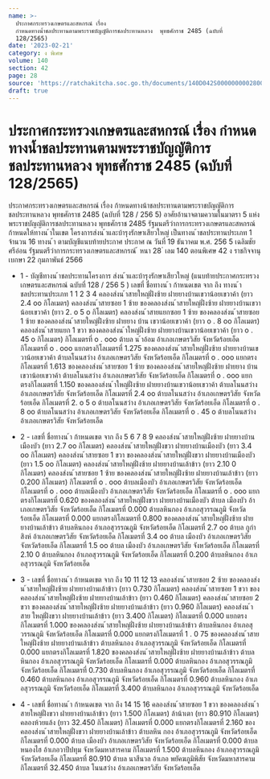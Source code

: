 ```yaml
---
name: >-
  ประกาศกระทรวงเกษตรและสหกรณ์ เรื่อง
  กำหนดทางน้ำชลประทานตามพระราชบัญญัติการชลประทานหลวง  พุทธศักราช 2485 (ฉบับที่
  128/2565)
date: '2023-02-21'
category: ง พิเศษ
volume: 140
section: 42
page: 28
source: 'https://ratchakitcha.soc.go.th/documents/140D042S0000000002800.pdf'
draft: true
---
```


# ประกาศกระทรวงเกษตรและสหกรณ์ เรื่อง กำหนดทางน้ำชลประทานตามพระราชบัญญัติการชลประทานหลวง  พุทธศักราช 2485 (ฉบับที่ 128/2565)

ประกาศกระทรวงเกษตรและสหกรณ์ เรื่อง ก้าหนดทางน้าชลประทานตามพระราชบัญญัติการชลประทานหลวง พุทธศักราช 2485 (ฉบับที่ 128 / 256 5) อาศัยอ้านาจตามความในมาตรา 5 แห่งพระราชบัญญัติการชลประทานหลวง พุทธศักราช 2485 รัฐมนตรีว่าการกระทรวงเกษตรและสหกรณ์ ก้าหนดให้ทางน ้าในเขต โครงการส่งน ้าและบ้ารุงรักษาเสียวใหญ่ เป็นทางน ้าชลประทานประเภท 1 จ้านวน 16 ทางน ้า ตามบัญชีแนบท้ายประกาศ ประกาศ ณ วันที่ 19 ธันวาคม พ.ศ. 256 5 เฉลิมชัย ศรีอ่อน รัฐมนตรีว่าการกระทรวงเกษตรและสหกรณ์ ้ หนา 28 ่ เลม 140 ตอนพิเศษ 42 ง ราชกิจจานุเบกษา 22 กุมภาพันธ์ 2566

- 1 - บัญชีทางน ้าชลประทานโครงการ ส่งน ้าและบ้ารุงรักษาเสียวใหญ่ (แนบท้ายประกาศกระทรวงเกษตรและสหกรณ์ ฉบับที่ 128 / 256 5 ) เลขที่ ชื่อทางน ้า ก้าหนดเขต จาก ถึง ทางน ้าชลประทานประเภท 1 1 2 3 4 คลองส่งน ้าสายใหญ่ฝั่งซ้าย ฝายยางบ้านเขวาน้อยเขวาค้า (ยาว 2.4 oo กิโลเมตร) คลองส่งน ้าสายซอย 1 ซ้าย ของคลองส่งน ้าสายใหญ่ฝั่งซ้าย ฝายยางบ้านเขวาน้อยเขวาค้า (ยาว 2. o 5 o กิโลเมตร) คลองส่งน ้าสายแยกซอย 1 ซ้าย ของคลองส่งน ้าสายซอย 1 ซ้าย ของคลองส่งน ้าสายใหญ่ฝั่งซ้าย ฝายยาง บ้าน เขวาน้อยเขวาค้า (ยาว o . 8 oo กิโลเมตร) คลองส่งน ้าสายแยก 1 ขวา ของคลองส่งน ้าใหญ่ฝั่งซ้าย ฝายยางบ้านเขวาน้อยเขวาค้า (ยาว o . 45 o กิโลเมตร) กิโลเมตรที่ o . ooo ต้าบล น ้าอ้อม อ้าเภอเกษตรวิสัย จังหวัดร้อยเอ็ด กิโลเมตรที่ o . ooo แยกตรงกิโลเมตรที่ 1.275 ของคลองส่งน ้าสายใหญ่ฝั่งซ้าย ฝายยางบ้านเขวาน้อยเขวาค้า ต้าบลโนนสว่าง อ้าเภอเกษตรวิสัย จังหวัดร้อยเอ็ด กิโลเมตรที่ o . ooo แยกตรงกิโลเมตรที่ 1.613 ของคลองส่งน ้าสายซอย 1 ซ้าย ของคลองส่งน ้าสายใหญ่ฝั่งซ้าย ฝายยาง บ้าน เขวาน้อยเขวาค้า ต้าบลโนนสว่าง อ้าเภอเกษตรวิสัย จังหวัดร้อยเอ็ด กิโลเมตรที่ o . ooo แยกตรงกิโลเมตรที่ 1.150 ของคลองส่งน ้าใหญ่ฝั่งซ้าย ฝายยางบ้านเขวาน้อยเขวาค้า ต้าบลโนนสว่าง อ้าเภอเกษตรวิสัย จังหวัดร้อยเอ็ด กิโลเมตรที่ 2.4 oo ต้าบลโนนสว่าง อ้าเภอเกษตรวิสัย จังหวัดร้อยเอ็ด กิโลเมตรที่ 2. o 5 o ต้าบลโนนสว่าง อ้าเภอเกษตรวิสัย จังหวัดร้อยเอ็ด กิโลเมตรที่ o . 8 oo ต้าบลโนนสว่าง อ้าเภอเกษตรวิสัย จังหวัดร้อยเอ็ด กิโลเมตรที่ o . 45 o ต้าบลโนนสว่าง อ้าเภอเกษตรวิสัย จังหวัดร้อยเอ็ด

- 2 - เลขที่ ชื่อทางน ้า ก้าหนดเขต จาก ถึง 5 6 7 8 9 คลองส่งน ้าสายใหญ่ฝั่งซ้าย ฝายยางบ้านเมืองบัว (ยาว 2.7 oo กิโลเมตร) คลองส่งน ้าสายใหญ่ฝั่งขวา ฝายยางบ้านเมืองบัว (ยาว 3.4 oo กิโลเมตร) คลองส่งน ้าสายซอย 1 ขวา ของคลองส่งน ้าสายใหญ่ฝั่งขวา ฝายยางบ้านเมืองบัว (ยาว 1.5 oo กิโลเมตร) คลองส่งน ้าสายใหญ่ฝั่งซ้าย ฝายยางบ้านเล้าข้าว (ยาว 2.10 0 กิโลเมตร) คลองส่งน ้าสายซอย 1 ซ้าย ของคลองส่งน ้าสายใหญ่ฝั่งซ้าย ฝายยางบ้านเล้าข้าว (ยาว 0.200 กิโลเมตร) กิโลเมตรที่ o . ooo ต้าบลเมืองบัว อ้าเภอเกษตรวิสัย จังหวัดร้อยเอ็ด กิโลเมตรที่ o . ooo ต้าบลเมืองบัว อ้าเภอเกษตรวิสัย จังหวัดร้อยเอ็ด กิโลเมตรที่ o . ooo แยกตรงกิโลเมตรที่ 0.620 ของคลองส่งน ้าสายใหญ่ฝั่งขวา ฝายยางบ้านเมืองบัว ต้าบล เมืองบัว อ้าเภอเกษตรวิสัย จังหวัดร้อยเอ็ด กิโลเมตรที่ 0.000 ต้าบลหินกอง อ้าเภอสุวรรณภูมิ จังหวัดร้อยเอ็ด กิโลเมตรที่ 0.000 แยกตรงกิโลเมตรที่ 0.800 ของคลองส่งน ้าสายใหญ่ฝั่งซ้าย ฝายยางบ้านเล้าข้าว ต้าบลหินกอง อ้าเภอสุวรรณภูมิ จังหวัดร้อยเอ็ด กิโลเมตรที่ 2.7 oo ต้าบล กูก่าสิงห์ อ้าเภอเกษตรวิสัย จังหวัดร้อยเอ็ด กิโลเมตรที่ 3.4 oo ต้าบล เมืองบัว อ้าเภอเกษตรวิสัย จังหวัดร้อยเอ็ด กิโลเมตรที่ 1.5 oo ต้าบล เมืองบัว อ้าเภอเกษตรวิสัย จังหวัดร้อยเอ็ด กิโลเมตรที่ 2.10 0 ต้าบลหินกอง อ้าเภอสุวรรณภูมิ จังหวัดร้อยเอ็ด กิโลเมตรที่ 0.200 ต้าบลหินกอง อ้าเภอสุวรรณภูมิ จังหวัดร้อยเอ็ด

- 3 - เลขที่ ชื่อทางน ้า ก้าหนดเขต จาก ถึง 10 11 12 13 คลองส่งน ้าสายซอย 2 ซ้าย ของคลองส่งน ้าสายใหญ่ฝั่งซ้าย ฝายยางบ้านเล้าข้าว (ยาว 0.730 กิโลเมตร) คลองส่งน ้าสายซอย 1 ขวา ของคลองส่งน ้าสายใหญ่ฝั่งซ้าย ฝายยางบ้านเล้าข้าว (ยาว 0.460 กิโลเมตร) คลองส่งน ้าสายซอย 2 ขวา ของคลองส่งน ้าสายใหญ่ฝั่งซ้าย ฝายยางบ้านเล้าข้าว (ยาว 0.960 กิโลเมตร) คลองส่งน ้า สาย ใหญ่ฝั่งขวา ฝายยางบ้านเล้าข้าว (ยาว 3.400 กิโลเมตร) กิโลเมตรที่ 0.000 แยกตรงกิโลเมตรที่ 1.000 ของคลองส่งน ้าสายใหญ่ฝั่งซ้าย ฝายยางบ้านเล้าข้าว ต้าบลหินกอง อ้าเภอสุวรรณภูมิ จังหวัดร้อยเอ็ด กิโลเมตรที่ 0.000 แยกตรงกิโลเมตรที่ 1 . 0 75 ของคลองส่งน ้าสายใหญ่ฝั่งซ้าย ฝายยางบ้านเล้าข้าว ต้าบลหินกอง อ้าเภอสุวรรณภูมิ จังหวัดร้อยเอ็ด กิโลเมตรที่ 0.000 แยกตรงกิโลเมตรที่ 1.820 ของคลองส่งน ้าสายใหญ่ฝั่งซ้าย ฝายยางบ้านเล้าข้าว ต้าบลหินกอง อ้าเภอสุวรรณภูมิ จังหวัดร้อยเอ็ด กิโลเมตรที่ 0.000 ต้าบลหินกอง อ้าเภอสุวรรณภูมิ จังหวัดร้อยเอ็ด กิโลเมตรที่ 0.730 ต้าบลหินกอง อ้าเภอสุวรรณภูมิ จังหวัดร้อยเอ็ด กิโลเมตรที่ 0.460 ต้าบลหินกอง อ้าเภอสุวรรณภูมิ จังหวัดร้อยเอ็ด กิโลเมตรที่ 0.960 ต้าบลหินกอง อ้าเภอสุวรรณภูมิ จังหวัดร้อยเอ็ด กิโลเมตรที่ 3.400 ต้าบลหินกอง อ้าเภอสุวรรณภูมิ จังหวัดร้อยเอ็ด

- 4 - เลขที่ ชื่อทางน ้า ก้าหนดเขต จาก ถึง 14 15 16 คลองส่งน ้าสายซอย 1 ขวา ของคลองส่งน ้าสายใหญ่ฝั่งขวา ฝายยางบ้านเล้าข้าว (ยาว 1.500 กิโลเมตร) ล้าน้าเตา (ยาว 80.910 กิโลเมตร) คลองห้วยแล้ง (ยาว 32.450 กิโลเมตร) กิโลเมตรที่ 0.000 แยกตรงกิโลเมตรที่ 2.160 ของคลองส่งน ้าสายใหญ่ฝั่งขวา ฝายยางบ้านเล้าข้าว ต้าบลหิน กอง อ้าเภอสุวรรณภูมิ จังหวัดร้อยเอ็ด กิโลเมตรที่ 0.000 ต้าบล เมืองบัว อ้าเภอเกษตรวิสัย จังหวัดร้อยเอ็ด กิโลเมตรที่ 0.000 ต้าบลหนองไฮ อ้าเภอวาปีปทุม จังหวัดมหาสารคาม กิโลเมตรที่ 1.500 ต้าบลหินกอง อ้าเภอสุวรรณภูมิ จังหวัดร้อยเอ็ด กิโลเมตรที่ 80.910 ต้าบล นาสีนวล อ้าเภอ พยัคฆภูมิพิสัย จังหวัดมหาสารคาม กิโลเมตรที่ 32.450 ต้าบล โนนสว่าง อ้าเภอเกษตรวิสัย จังหวัดร้อยเอ็ด
